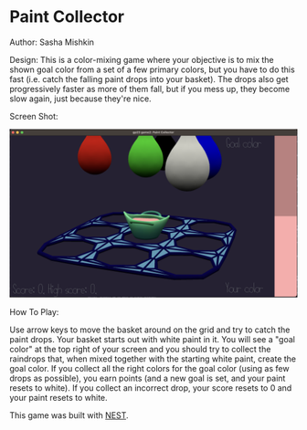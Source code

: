 # Paint Collector

Author: Sasha Mishkin

Design: This is a color-mixing game where your objective is to mix the shown goal color from a set of a few primary colors, but you have to do this fast (i.e. catch the falling paint drops into your basket). The drops also get progressively faster as more of them fall, but if you mess up, they become slow again, just because they're nice.

Screen Shot:

![Screen Shot](screenshot.png)

How To Play:

Use arrow keys to move the basket around on the grid and try to catch the paint drops. Your basket starts out with white paint in it. You will see a "goal color" at the top right of your screen and you should try to collect the raindrops that, when mixed together with the starting white paint, create the goal color. If you collect all the right colors for the goal color (using as few drops as possible), you earn points (and a new goal is set, and your paint resets to white). If you collect an incorrect drop, your score resets to 0 and your paint resets to white.

This game was built with [NEST](NEST.md).
